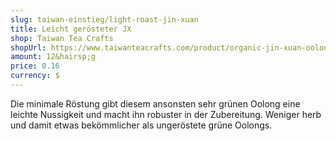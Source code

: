 ```yaml
---
slug: taiwan-einstieg/light-roast-jin-xuan
title: Leicht gerösteter JX
shop: Taiwan Tea Crafts
shopUrl: https://www.taiwanteacrafts.com/product/organic-jin-xuan-oolong-tea
amount: 12&hairsp;g
price: 0.16
currency: $
---
```

Die minimale Röstung gibt diesem ansonsten sehr grünen Oolong eine leichte Nussigkeit und macht ihn robuster in der Zubereitung. Weniger herb und damit etwas bekömmlicher als ungeröstete grüne Oolongs.